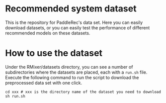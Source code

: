 # Recommended system dataset

This is the repository for PaddleRec's data set. Here you can easily download datasets, or you can easily test the performance of different recommended models on these datasets.

# How to use the dataset

Under the RMixer/datasets directory, you can see a number of subdirectories where the datasets are placed, each with a `run.sh` file. Execute the following command to run the script to download the preprocessed data set with one click.

```
cd xxx # xxx is the directory name of the dataset you need to download
sh run.sh
```

